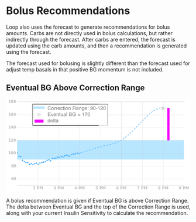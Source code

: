 # Bolus Recommendations

Loop also uses the forecast to generate recommendations for bolus amounts. Carbs are not directly used in bolus calculations, but rather indirectly through the forecast. After carbs are entered, the forecast is updated using the carb amounts, and then a recommendation is generated using the forecast.

The forecast used for bolusing is slightly different than the forecast used for adjust temp basals in that positive BG momentum is not included.

## Eventual BG Above Correction Range

![Eventual BG Above Range](img/bolus_eventual_above_range.png)

A bolus recommendation is given if Eventual BG is above Correction Range.  The delta between Eventual BG and the top of the Correction Range is used, along with your current Insulin Sensitivity to calculate the recommendation.
